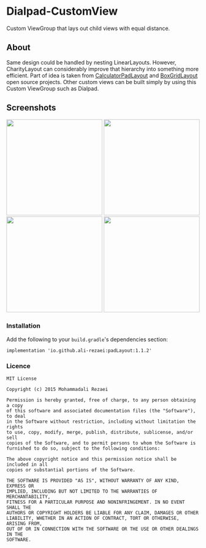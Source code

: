 # Dialpad-CustomView
Custom ViewGroup that lays out child views with equal distance.

## About
Same design could be handled by nesting LinearLayouts. 
However, CharityLayout can considerably improve that hierarchy into something more efficient.
Part of idea is taken from [CalculatorPadLayout](https://android.googlesource.com/platform/packages/apps/Calculator/+/marshmallow-mr3-release/src/com/android/calculator2/CalculatorPadLayout.java) and [BoxGridLayout](https://github.com/devunwired/custom-view-examples/blob/master/app/src/main/java/com/example/customview/widget/BoxGridLayout.java) open source projects. 
Other custom views can be built simply by using this Custom ViewGroup such as Dialpad.

## Screenshots
<p float="left">
  <img src="https://github.com/alirezaeiii/CharityLayout/blob/master/screenshots/screenshot1.png" width="250" />
  <img src="https://github.com/alirezaeiii/CharityLayout/blob/master/screenshots/screenshot2.png" width="250" />
  <img src="https://github.com/alirezaeiii/CharityLayout/blob/master/screenshots/screenshot3.png" width="250" />
  <img src="https://github.com/alirezaeiii/CharityLayout/blob/master/screenshots/screenshot4.gif" width="250" />
</p>

### Installation

Add the following to your `build.gradle`'s dependencies section:
```
implementation 'io.github.ali-rezaei:padLayout:1.1.2'
```

### Licence
    MIT License

    Copyright (c) 2015 Mohammadali Rezaei

    Permission is hereby granted, free of charge, to any person obtaining a copy
    of this software and associated documentation files (the "Software"), to deal
    in the Software without restriction, including without limitation the rights
    to use, copy, modify, merge, publish, distribute, sublicense, and/or sell
    copies of the Software, and to permit persons to whom the Software is
    furnished to do so, subject to the following conditions:

    The above copyright notice and this permission notice shall be included in all
    copies or substantial portions of the Software.

    THE SOFTWARE IS PROVIDED "AS IS", WITHOUT WARRANTY OF ANY KIND, EXPRESS OR
    IMPLIED, INCLUDING BUT NOT LIMITED TO THE WARRANTIES OF MERCHANTABILITY,
    FITNESS FOR A PARTICULAR PURPOSE AND NONINFRINGEMENT. IN NO EVENT SHALL THE
    AUTHORS OR COPYRIGHT HOLDERS BE LIABLE FOR ANY CLAIM, DAMAGES OR OTHER
    LIABILITY, WHETHER IN AN ACTION OF CONTRACT, TORT OR OTHERWISE, ARISING FROM,
    OUT OF OR IN CONNECTION WITH THE SOFTWARE OR THE USE OR OTHER DEALINGS IN THE
    SOFTWARE.
